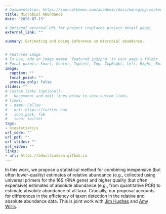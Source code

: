 ```yaml
---
# Documentation: https://sourcethemes.com/academic/docs/managing-content/
title: Microbial Abundance
date: "2020-07-13"

# Optional external URL for project (replaces project detail page).
external_link: ""

summary: Estimating and doing inference on microbial abundance.


# Featured image
# To use, add an image named `featured.jpg/png` to your page's folder.
# Focal points: Smart, Center, TopLeft, Top, TopRight, Left, Right, BottomLeft, Bottom, BottomRight.
image:
  caption: ""
  focal_point: ""
  preview_only: false
slides: ""
# Custom links (optional).
#   Uncomment and edit lines below to show custom links.
# links:
# - name: Follow
#   url: https://twitter.com
#   icon_pack: fab
#   icon: twitter
tags:
- biostatistics
url_code: ""
url_pdf: ""
url_slides: ""
url_video: ""
links:
- url: https://bdwilliamson.github.io
---
```


In this work, we propose a statistical method for combining inexpensive
(but often lower-quality) estimates of relative abundance (e.g.,
collected using universal primers for the 16S rRNA gene) and higher
quality (but often expensive) estimates of absolute abundance (e.g.,
from quantitative PCR) to estimate absolute abundance of all taxa.
Crucially, our proposal accounts for differences in the efficiency of
taxon detection in the relative and absolute abundance data. This is
joint work with [Jim Hughes](http://faculty.washington.edu/jphughes/)
and [Amy Willis](http://statisticaldiversitylab.com/team/amy-willis).
